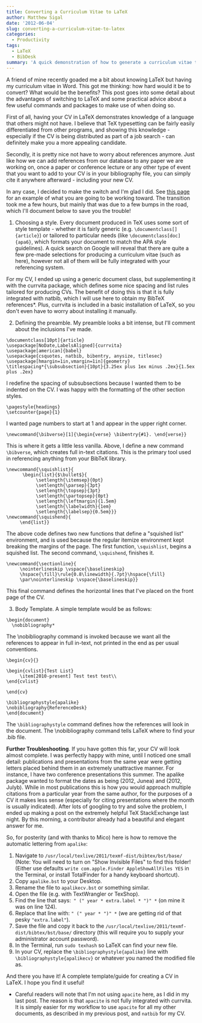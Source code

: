 ```yaml
---
title: Converting a Curriculum Vitae to LaTeX
author: Matthew Sigal
date: '2012-06-04'
slug: converting-a-curriculum-vitae-to-latex
categories:
  - Productivity
tags:
  - LaTeX
  - BibDesk
summary: 'A quick demonstration of how to generate a curriculum vitae that is linked with BibDesk.'
---
```


A friend of mine recently goaded me a bit about knowing LaTeX but having my curriculum vitae in Word. This got me thinking: how hard would it be to convert? What would be the benefits? This post goes into some detail about the advantages of switching to LaTeX and some practical advice about a few useful commands and packages to make use of when doing so.

First of all, having your CV in LaTeX demonstrates knowledge of a language that others might not have. I believe that TeX typesetting can be fairly easily differentiated from other programs, and showing this knowledge - especially if the CV is being distributed as part of a job search - can definitely make you a more appealing candidate.

Secondly, it is pretty nice not have to worry about references anymore. Just like how we can add references from our database to any paper we are working on, once a paper or conference lecture or any other type of event that you want to add to your CV is in your bibliography file, you can simply cite it anywhere afterward - including your new CV.

In any case, I decided to make the switch and I'm glad I did. See [this page](http://www.matthewsigal.com/SigalCV_2017.pdf) for an example of what you are going to be working toward. The transition took me a few hours, but mainly that was due to a few bumps in the road, which I'll document below to save you the trouble!

1) Choosing a style. Every document produced in TeX uses some sort of style template - whether it is fairly generic (e.g. `\documentclass[]{article}`) or tailored to particular needs (like `\documentclass[doc]{apa6}`, which formats your document to match the APA style guidelines). A quick search on Google will reveal that there are quite a few pre-made selections for producing a curriculum vitae (such as here), however not all of them will be fully integrated with your referencing system.

For my CV, I ended up using a generic document class, but supplementing it with the currvita package, which defines some nice spacing and list rules tailored for producing CVs. The benefit of doing this is that it is fully integrated with natbib, which I will use here to obtain my BibTeX references*. Plus, currvita is included in a basic installation of LaTeX, so you don't even have to worry about installing it manually.

2) Defining the preamble. My preamble looks a bit intense, but I'll comment about the inclusions I've made.

```
\documentclass[10pt]{article}
\usepackage[NoDate,LabelsAligned]{currvita}
\usepackage[american]{babel}
\usepackage{csquotes, natbib, bibentry, anysize, titlesec}
\usepackage[hmargin=1in,vmargin=1in]{geometry}
\titlespacing*{\subsubsection}{10pt}{3.25ex plus 1ex minus .2ex}{1.5ex plus .2ex}
```

I redefine the spacing of subsubsections because I wanted them to be indented on the CV. I was happy with the formatting of the other section styles.

```
\pagestyle{headings}
\setcounter{page}{1}
```

I wanted page numbers to start at 1 and appear in the upper right corner. 

```
\newcommand{\bibverse}[1]{\begin{verse} \bibentry{#1}. \end{verse}}
```

This is where it gets a little less vanilla. Above, I define a new command `\bibverse`, which creates full in-text citations. This is the primary tool used in referencing anything from your BibTeX library.

```
\newcommand{\squishlist}{
      \begin{list}{$\bullet$}{
           \setlength{\itemsep}{0pt}
           \setlength{\parsep}{3pt}
           \setlength{\topsep}{3pt}
           \setlength{\partopsep}{0pt}
           \setlength{\leftmargin}{1.5em}
           \setlength{\labelwidth}{1em}
           \setlength{\labelsep}{0.5em}}}
\newcommand{\squishend}{
     \end{list}}
```

The above code defines two new functions that define a "squished list" environment, and is used because the regular itemize environment kept breaking the margins of the page. The first function, `\squishlist`, begins a squished list. The second command, `\squishend`, finishes it.

```
\newcommand{\sectionline}{
     \nointerlineskip \vspace{\baselineskip}
     \hspace{\fill}\rule{0.8\linewidth}{.7pt}\hspace{\fill}
     \par\nointerlineskip \vspace{\baselineskip}}
```

This final command defines the horizontal lines that I've placed on the front page of the CV.

3) Body Template. A simple template would be as follows:

```
\begin{document}
  \nobibliography*
```

The \nobibliography command is invoked because we want all the references to appear in full in-text, not printed in the end as per usual conventions.

```
\begin{cv}{}

\begin{cvlist}{Test List}
     \item[2010-present] Test test test\\
\end{cvlist}

\end{cv}

\bibliographystyle{apalike}
\nobibliography{ReferenceDesk}
\end{document}
```

The `\bibliographystyle` command defines how the references will look in the document. The \nobibliography command tells LaTeX where to find your .bib file.

__Further Troubleshooting__. If you have gotten this far, your CV will look almost complete. I was perfectly happy with mine, until I noticed one small detail: publications and presentations from the same year were getting letters placed behind them in an extremely unattractive manner. For instance, I have two conference presentations this summer. The apalike package wanted to format the dates as being (2012, Junea) and (2012, Julyb). While in most publications this is how you would approach multiple citations from a particular year from the same author, for the purposes of a CV it makes less sense (especially for citing presentations where the month is usually indicated). After lots of googling to try and solve the problem, I ended up making a post on the extremely helpful TeX StackExchange last night. By this morning, a contributor already had a beautiful and elegant answer for me.

So, for posterity (and with thanks to Mico) here is how to remove the automatic lettering from `apalike`:

1. Navigate to `/usr/local/texlive/2011/texmf-dist/bibtex/bst/base/` (Note: You will need to turn on "Show Invisible Files" to find this folder! (Either use 
defaults `write com.apple.Finder AppleShowAllFiles YES` in the Terminal, or install TotalFinder for a handy keyboard shortcut).
2. Copy `apalike.bst` to your Desktop.
3. Rename the file to `apalikecv.bst` or something similar.
4. Open the file (e.g. with TextWrangler or TexShop).
5. Find the line that says:` " (" year * extra.label * ")" *` (on mine it was on line 124).
6. Replace that line with: `" (" year * ")" *` (we are getting rid of that pesky `"extra.label"`).
7. Save the file and copy it back to the `/usr/local/texlive/2011/texmf-dist/bibtex/bst/base/` directory (this will require you to supply your administrator account password).
8. In the Terminal, run `sudo texhash` so LaTeX can find your new file.
9. In your CV, replace the `\bibliographystyle{apalike}` line with `\bibliographystyle{apalikecv}` or whatever you named the modified file as.

And there you have it! A complete template/guide for creating a CV in LaTeX. I hope you find it useful!

* Careful readers will note that I'm not using `apacite` here, as I did in my last post. The reason is that `apacite` is not fully integrated with currvita. It is simply easier for my workflow to use `apacite` for all my other documents, as described in my previous post, and `natbib` for my CV.